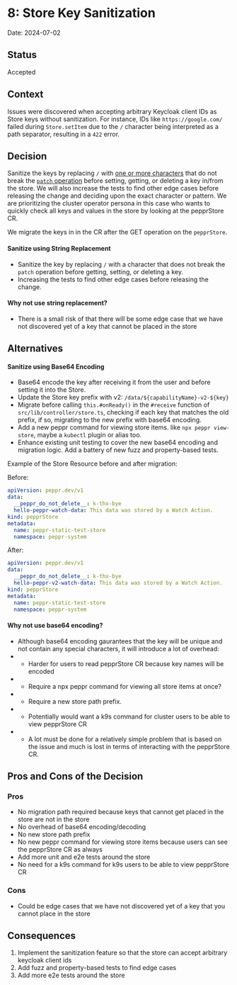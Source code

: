 # 8: Store Key Sanitization

Date: 2024-07-02

## Status

Accepted

## Context

Issues were discovered when accepting arbitrary Keycloak client IDs as Store keys without sanitization. For instance, IDs like `https://google.com/` failed during `Store.setItem` due to the `/` character being interpreted as a path separator, resulting in a `422` error.


## Decision

Sanitize the keys by replacing `/` with [one or more characters](https://datatracker.ietf.org/doc/html/rfc6901#section-3) that do not break the [`patch` operation](https://datatracker.ietf.org/doc/html/rfc6902/#section-4) before setting, getting, or deleting a key in/from the store. We will also increase the tests to find other edge cases before releasing the change and deciding upon the exact character or pattern. We are prioritizing the cluster operator persona in this case who wants to quickly check all keys and values in the store by looking at the pepprStore CR.

We migrate the keys in in the CR after the GET operation on the `pepprStore`.

#### Sanitize using String Replacement
* Sanitize the key by replacing `/` with a character that does not break the `patch` operation before getting, setting, or deleting a key.
* Increasing the tests to find other edge cases before releasing the change.

#### Why not use string replacement?

* There is a small risk of that there will be some edge case that we have not discovered yet of a key that cannot be placed in the store

## Alternatives

#### Sanitize using Base64 Encoding
* Base64 encode the key after receiving it from the user and before setting it into the Store.
* Update the Store key prefix with v2: `/data/${capabilityName}-v2-${key}`
* Migrate before calling `this.#onReady()` in the `#receive` function of `src/lib/controller/store.ts`, checking if each key that matches the old prefix, if so, migrating to the new prefix with base64 encoding. 
* Add a new peppr command for viewing store items. like `npx peppr view-store`, maybe a `kubectl` plugin or alias too.
* Enhance existing unit testing to cover the new base64 encoding and migration logic. Add a battery of new fuzz and property-based tests.

Example of the Store Resource before and after migration:

Before:
```yaml
apiVersion: peppr.dev/v1
data:
  __peppr_do_not_delete__: k-thx-bye
  hello-peppr-watch-data: This data was stored by a Watch Action.
kind: pepprStore
metadata:
  name: peppr-static-test-store
  namespace: peppr-system
```

After:
```yaml
apiVersion: peppr.dev/v1
data:
  __peppr_do_not_delete__: k-thx-bye
  hello-peppr-v2-watch-data: This data was stored by a Watch Action.
kind: pepprStore
metadata:
  name: peppr-static-test-store
  namespace: peppr-system
```
#### Why not use base64 encoding?

* Although base64 encoding gaurantees that the key will be unique and not contain any special characters, it will introduce a lot of overhead:
* * Harder for users to read pepprStore CR because key names will be encoded
* * Require a npx peppr command for viewing all store items at once?
* * Require a new store path prefix.
* * Potentially would want a k9s command for cluster users to be able to view pepprStore CR
* * A lot must be done for a relatively simple problem that is based on the issue and much is lost in terms of interacting with the pepprStore CR.


## Pros and Cons of the Decision

### Pros
- No migration path required because keys that cannot get placed in the store are not in the store
- No overhead of base64 encoding/decoding
- No new store path prefix
- No new peppr command for viewing store items because users can see the pepprStore CR as always
- Add more unit and e2e tests around the store
- No need for a k9s command for k9s users to be able to view pepprStore CR

### Cons
- Could be edge cases that we have not discovered yet of a key that you cannot place in the store

## Consequences

1. Implement the sanitization feature so that the store can accept arbitrary keycloak client ids
2. Add fuzz and property-based tests to find edge cases
3. Add more e2e tests around the store

